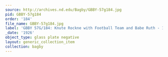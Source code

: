 ```yaml
---
source: http://archives.nd.edu/Bagby/GBBY-57g184.jpg
pid: GBBY-57g184
order: '184'
file_name: GBBY-57g184.jpg
label: 'GBBY 57G/184: Knute Rockne with Football Team and Babe Ruth - 1926'
_date: '1926'
object_type: glass plate negative
layout: generic_collection_item
collection: bagby
---
```

